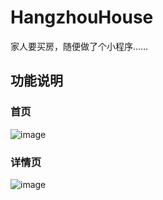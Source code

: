 # HangzhouHouse
家人要买房，随便做了个小程序……

## 功能说明
### 首页
![image](https://github.com/kasa2010/HangzhouHouse/blob/master/src/resources/index.jpeg)

### 详情页
![image](https://github.com/kasa2010/HangzhouHouse/blob/master/src/resources/detail.jpeg)

